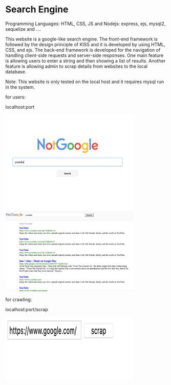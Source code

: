 # Search Engine

Programming Languages: HTML, CSS, JS and Nodejs: express, ejs, mysql2, sequelize and ....

This website is a google-like search engine. The front-end framework is followed by the design principle of KISS and it is developed by using HTML, CSS, and ejs.  The back-end framework is developed for the navigation of handling client-side requests and server-side responses. One main feature is allowing users to enter a string and then showing a list of results. Another feature is allowing admin to scrap details from websites to the local database.

Note: This website is only tested on the local host and it requires mysql run in the system.

for users:

localhost:port

<img src='https://github.com/lxy878/search_engine/blob/master/showcase_img/mainPage.png' width='400' height='300' alt='main page' />
<img src='https://github.com/lxy878/search_engine/blob/master/showcase_img/resultPage.png' width='400' height='250' alt='result page' />

for crawling:

localhost:port/scrap

<img src='https://github.com/lxy878/search_engine/blob/master/showcase_img/cralwer.png' width='400' height='200' alt='cralwer page' />

